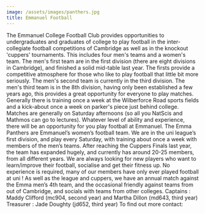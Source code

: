 ```yaml
---
image: /assets/images/panthers.jpg
title: Emmanuel Football
---
```


The Emmanuel College Football Club provides opportunities to undergraduates and graduates of college to play football in the inter-collegiate football competitions of Cambridge as well as in the knockout 'cuppers' tournaments. This includes four men's teams and a women's team.
The men's first team are in the first division (there are eight divisions in Cambridge), and finished a solid mid-table last year. The firsts provide a competitive atmosphere for those who like to play football that little bit more seriously. The men's second team is currently in the third division. The men's third team is in the 8th division, having only been established a few years ago, this provides a great opportunity for everyone to play matches. Generally there is training once a week at the Wilberforce Road sports fields and a kick-about once a week on parker's piece just behind college. Matches are generally on Saturday afternoons (so all you NatScis and Mathmos can go to lectures). Whatever level of ability and experience, there will be an opportunity for you play football at Emmanuel.
The Emma Panthers are Emmanuel’s women’s football team. We are in the uni league’s first division, and play every Saturday, with training about once a week with members of the men’s teams. After reaching the Cuppers Finals last year, the team has expanded hugely, and currently has around 20-25 members, from all different years. We are always looking for new players who want to learn/improve their football, socialise and get their fitness up. No experience is required, many of our members have only ever played football at uni ! As well as the league and cuppers, we have an annual match against the Emma men’s 4th team, and the occasional friendly against teams from out of Cambridge, and socials with teams from other colleges. Captains : Maddy Clifford (mc904, second year) and Martha Dillon (md643, third year) Treasurer : Jade Doughty (jd652, third year)
To find out more contact:
